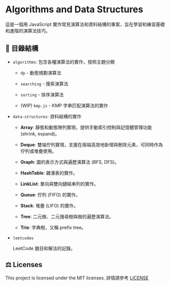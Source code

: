 # Algorithms and Data Structures

這是一個用 JavaScript 實作常見演算法和資料結構的專案，旨在學習和練習基礎和進階的演算法技巧。

## 📁 目錄結構

- `algorithms`: 包含各種演算法的實作，按照主題分類

  - `dp` - 動態規劃演算法

  - `searching` - 搜索演算法

  - `sorting` - 排序演算法

  - (WIP) `kmp.js` - KMP 字串匹配演算法的實作

- `data-structures`: 資料結構的實作

  - **Array**: 靜態和動態陣列實現，提供手動索引控制與記憶體管理功能(shrink, expand)。

  - **Deque**: 雙端佇列實現，支援在兩端高效地新增與刪除元素，可同時作為佇列或堆疊使用。

  - **Graph**: 圖的表示方式與遍歷演算法 (BFS, DFS)。

  - **HashTable**: 雜湊表的實作。

  - **LinkList**: 單向與雙向鏈結串列的實作。

  - **Queue**: 佇列 (FIFO) 的實作。

  - **Stack**: 堆疊 (LIFO) 的實作。

  - **Tree**: 二元樹、二元搜尋樹與樹的遍歷演算法。

  - **Trie**: 字典樹，又稱 prefix tree。

- `leetcodes`

  LeetCode 題目和解法的記錄。

## ⚖️ Licenses

This project is licensed under the MIT licenses. 詳情請參考 [LICENSE](./LICENSE)
